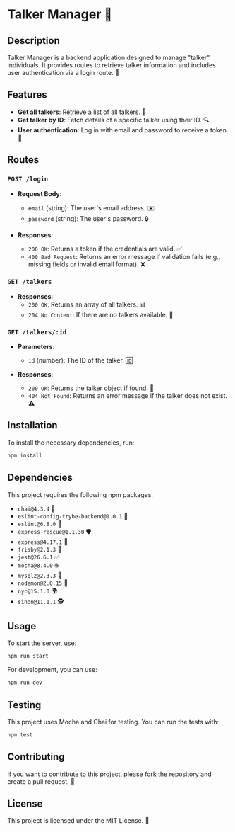 # Talker Manager 🎤

## Description

Talker Manager is a backend application designed to manage "talker" individuals. It provides routes to retrieve talker information and includes user authentication via a login route. 🚀

## Features

- **Get all talkers**: Retrieve a list of all talkers. 📜
- **Get talker by ID**: Fetch details of a specific talker using their ID. 🔍
- **User authentication**: Log in with email and password to receive a token. 🔑

## Routes

### `POST /login`

- **Request Body**:
  - `email` (string): The user's email address. ✉️
  - `password` (string): The user's password. 🔒

- **Responses**:
  - `200 OK`: Returns a token if the credentials are valid. ✅
  - `400 Bad Request`: Returns an error message if validation fails (e.g., missing fields or invalid email format). ❌

### `GET /talkers`

- **Responses**:
  - `200 OK`: Returns an array of all talkers. 📊
  - `204 No Content`: If there are no talkers available. 🚫

### `GET /talkers/:id`

- **Parameters**:
  - `id` (number): The ID of the talker. 🆔

- **Responses**:
  - `200 OK`: Returns the talker object if found. 🎉
  - `404 Not Found`: Returns an error message if the talker does not exist. ⚠️

## Installation

To install the necessary dependencies, run:

```bash
npm install
```

## Dependencies

This project requires the following npm packages:

- `chai@4.3.4` 🧪
- `eslint-config-trybe-backend@1.0.1` 📏
- `eslint@6.8.0` 📝
- `express-rescue@1.1.30` 🛡️
- `express@4.17.1` 🚀
- `frisby@2.1.3` 🥇
- `jest@26.6.1` ✅
- `mocha@8.4.0` ☕
- `mysql2@2.3.3` 🐬
- `nodemon@2.0.15` 🔄
- `nyc@15.1.0` 🌍
- `sinon@11.1.1` 🕵️

## Usage

To start the server, use:

```bash
npm run start
```

For development, you can use:

```bash
npm run dev
```

## Testing

This project uses Mocha and Chai for testing. You can run the tests with:

```bash
npm test
```

## Contributing

If you want to contribute to this project, please fork the repository and create a pull request. 🙌

## License

This project is licensed under the MIT License. 📄
